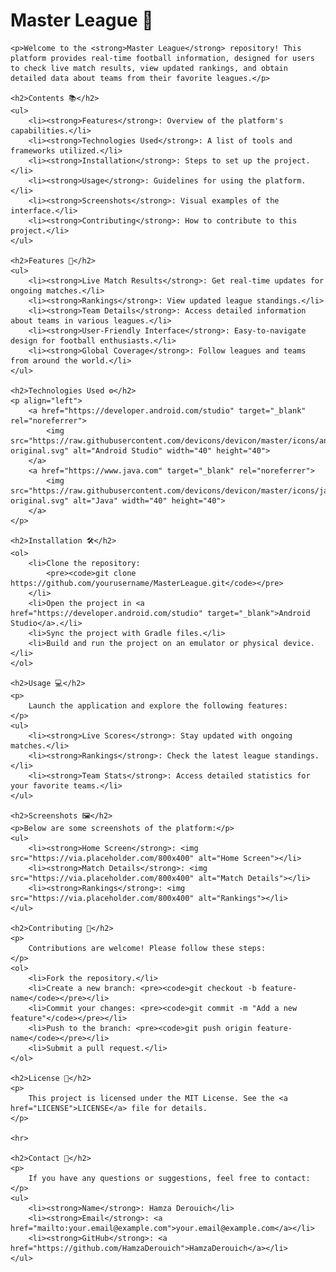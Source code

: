 <!DOCTYPE html>
<html>
<head>
    <title>Master League - README</title>
</head>
<body>
    <h1>Master League 🚀</h1>

    <p>Welcome to the <strong>Master League</strong> repository! This platform provides real-time football information, designed for users to check live match results, view updated rankings, and obtain detailed data about teams from their favorite leagues.</p>

    <h2>Contents 📚</h2>
    <ul>
        <li><strong>Features</strong>: Overview of the platform's capabilities.</li>
        <li><strong>Technologies Used</strong>: A list of tools and frameworks utilized.</li>
        <li><strong>Installation</strong>: Steps to set up the project.</li>
        <li><strong>Usage</strong>: Guidelines for using the platform.</li>
        <li><strong>Screenshots</strong>: Visual examples of the interface.</li>
        <li><strong>Contributing</strong>: How to contribute to this project.</li>
    </ul>

    <h2>Features 🌟</h2>
    <ul>
        <li><strong>Live Match Results</strong>: Get real-time updates for ongoing matches.</li>
        <li><strong>Rankings</strong>: View updated league standings.</li>
        <li><strong>Team Details</strong>: Access detailed information about teams in various leagues.</li>
        <li><strong>User-Friendly Interface</strong>: Easy-to-navigate design for football enthusiasts.</li>
        <li><strong>Global Coverage</strong>: Follow leagues and teams from around the world.</li>
    </ul>

    <h2>Technologies Used ⚙️</h2>
    <p align="left">
        <a href="https://developer.android.com/studio" target="_blank" rel="noreferrer">
            <img src="https://raw.githubusercontent.com/devicons/devicon/master/icons/android/android-original.svg" alt="Android Studio" width="40" height="40">
        </a>
        <a href="https://www.java.com" target="_blank" rel="noreferrer">
            <img src="https://raw.githubusercontent.com/devicons/devicon/master/icons/java/java-original.svg" alt="Java" width="40" height="40">
        </a>
    </p>

    <h2>Installation 🛠️</h2>
    <ol>
        <li>Clone the repository:
            <pre><code>git clone https://github.com/yourusername/MasterLeague.git</code></pre>
        </li>
        <li>Open the project in <a href="https://developer.android.com/studio" target="_blank">Android Studio</a>.</li>
        <li>Sync the project with Gradle files.</li>
        <li>Build and run the project on an emulator or physical device.</li>
    </ol>

    <h2>Usage 💻</h2>
    <p>
        Launch the application and explore the following features:
    </p>
    <ul>
        <li><strong>Live Scores</strong>: Stay updated with ongoing matches.</li>
        <li><strong>Rankings</strong>: Check the latest league standings.</li>
        <li><strong>Team Stats</strong>: Access detailed statistics for your favorite teams.</li>
    </ul>

    <h2>Screenshots 🖼️</h2>
    <p>Below are some screenshots of the platform:</p>
    <ul>
        <li><strong>Home Screen</strong>: <img src="https://via.placeholder.com/800x400" alt="Home Screen"></li>
        <li><strong>Match Details</strong>: <img src="https://via.placeholder.com/800x400" alt="Match Details"></li>
        <li><strong>Rankings</strong>: <img src="https://via.placeholder.com/800x400" alt="Rankings"></li>
    </ul>

    <h2>Contributing 🤝</h2>
    <p>
        Contributions are welcome! Please follow these steps:
    </p>
    <ol>
        <li>Fork the repository.</li>
        <li>Create a new branch: <pre><code>git checkout -b feature-name</code></pre></li>
        <li>Commit your changes: <pre><code>git commit -m "Add a new feature"</code></pre></li>
        <li>Push to the branch: <pre><code>git push origin feature-name</code></pre></li>
        <li>Submit a pull request.</li>
    </ol>

    <h2>License 📄</h2>
    <p>
        This project is licensed under the MIT License. See the <a href="LICENSE">LICENSE</a> file for details.
    </p>

    <hr>

    <h2>Contact 📧</h2>
    <p>
        If you have any questions or suggestions, feel free to contact:
    </p>
    <ul>
        <li><strong>Name</strong>: Hamza Derouich</li>
        <li><strong>Email</strong>: <a href="mailto:your.email@example.com">your.email@example.com</a></li>
        <li><strong>GitHub</strong>: <a href="https://github.com/HamzaDerouich">HamzaDerouich</a></li>
    </ul>
</body>
</html>
